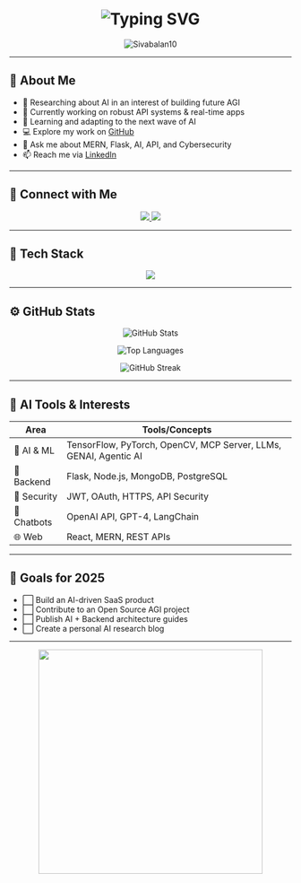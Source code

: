 <!-- AI-Based Dark Themed README with GitHub Markdown -->

<h1 align="center">
  <img src="https://readme-typing-svg.herokuapp.com?font=Fira+Code&duration=3000&pause=500&color=00F0FF&center=true&vCenter=true&width=435&lines=Hi+%F0%9F%91%8B%2C+I'm+Sivabalan;AI+%7C+Backend+Developer;MERN+%7C+Flask+%7C+LLM+%7C+API+Specialist;Always+learning+something+new..." alt="Typing SVG" />
</h1>

<p align="center">
  <img src="https://komarev.com/ghpvc/?username=Sivabalan10&label=Profile%20views&color=0e75b6&style=flat" alt="Sivabalan10" />
</p>

---

## 🧠 About Me
- 🤖 Researching about AI in an interest of building future AGI  
- 🔭 Currently working on robust API systems & real-time apps  
- 🌱 Learning and adapting to the next wave of AI  
- 💻 Explore my work on [GitHub](https://github.com/Sivabalan10?tab=repositories)  
- 💬 Ask me about MERN, Flask, AI, API, and Cybersecurity  
- 📫 Reach me via [LinkedIn](https://in.linkedin.com/in/sivabalan10)

---

## 🤝 Connect with Me

<p align="center">
  <a href="https://www.linkedin.com/in/sivabalan10" target="_blank">
    <img src="https://img.shields.io/badge/LinkedIn-%230077B5.svg?&style=for-the-badge&logo=linkedin&logoColor=white" />
  </a>
  <a href="mailto:sivabalanofficial@gmail.com">
    <img src="https://img.shields.io/badge/Gmail-D14836?style=for-the-badge&logo=gmail&logoColor=white" />
  </a>
</p>

---

## 🧰 Tech Stack

<p align="center">
  <img src="https://skillicons.dev/icons?i=nodejs,react,flask,java,mongodb,linux,python,mysql,postgresql,opencv,tensorflow,docker,html,css,js,github,vscode" />
</p>

---

## ⚙️ GitHub Stats

<p align="center">
  <img src="https://github-readme-stats.vercel.app/api?username=Sivabalan10&show_icons=true&theme=radical" alt="GitHub Stats" />
</p>

<p align="center">
  <img src="https://github-readme-stats.vercel.app/api/top-langs/?username=Sivabalan10&layout=compact&theme=radical" alt="Top Languages" />
</p>

<p align="center">
  <img src="https://github-readme-streak-stats.herokuapp.com?user=Sivabalan10&theme=dark&hide_border=true" alt="GitHub Streak" />
</p>

---

## 🧠 AI Tools & Interests

| Area | Tools/Concepts |
|------|----------------|
| 🤖 AI & ML | TensorFlow, PyTorch, OpenCV, MCP Server, LLMs, GENAI, Agentic AI
| 🧠 Backend | Flask, Node.js, MongoDB, PostgreSQL |
| 🔐 Security | JWT, OAuth, HTTPS, API Security |
| 💬 Chatbots | OpenAI API, GPT-4, LangChain |
| 🌐 Web | React, MERN, REST APIs |

---

## 🎯 Goals for 2025
- ⬜ Build an AI-driven SaaS product  
- ⬜ Contribute to an Open Source AGI project  
- ⬜ Publish AI + Backend architecture guides  
- ⬜ Create a personal AI research blog  

---

<p align="center">
  <img src="https://media.giphy.com/media/qgQUggAC3Pfv687qPC/giphy.gif" width="400" />
</p>
